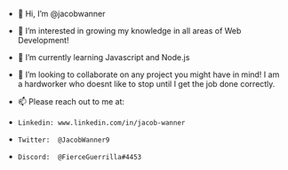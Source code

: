 - 👋 Hi, I’m @jacobwanner

- 👀 I’m interested in growing my knowledge in all areas of Web Development!

- 🌱 I’m currently learning Javascript and Node.js

- 💞️ I’m looking to collaborate on any project you might have in mind! I am a hardworker who doesnt like to stop until I get the job done correctly.

- 📫 Please reach out to me at: 
-     Linkedin: www.linkedin.com/in/jacob-wanner
-     Twitter:  @JacobWanner9
-     Discord:  @FierceGuerrilla#4453
